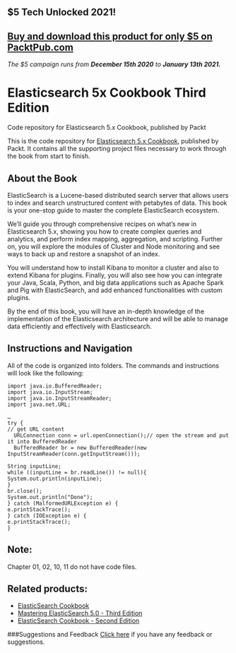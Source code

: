 ## $5 Tech Unlocked 2021!
[Buy and download this product for only $5 on PacktPub.com](https://www.packtpub.com/)
-----
*The $5 campaign         runs from __December 15th 2020__ to __January 13th 2021.__*

# Elasticsearch 5x Cookbook Third Edition
Code repository for Elasticsearch 5.x Cookbook, published by Packt

This is the code repository for [Elasticsearch 5.x Cookbook](https://www.packtpub.com/big-data-and-business-intelligence/elasticsearch-50-cookbook-third-edition?utm_source=github&utm_medium=repository&utm_campaign=9781786465580), published by Packt. It contains all the supporting project files necessary to work through the book from start to finish.

## About the Book
ElasticSearch is a Lucene-based distributed search server that allows users to index and search unstructured content with petabytes of data. This book is your one-stop guide to master the complete ElasticSearch ecosystem.

We’ll guide you through comprehensive recipes on what’s new in Elasticsearch 5.x, showing you how to create complex queries and analytics, and perform index mapping, aggregation, and scripting. Further on, you will explore the modules of Cluster and Node monitoring and see ways to back up and restore a snapshot of an index.

You will understand how to install Kibana to monitor a cluster and also to extend Kibana for plugins. Finally, you will also see how you can integrate your Java, Scala, Python, and big data applications such as Apache Spark and Pig with ElasticSearch, and add enhanced functionalities with custom plugins.

By the end of this book, you will have an in-depth knowledge of the implementation of the Elasticsearch architecture and will be able to manage data efficiently and effectively with Elasticsearch.

## Instructions and Navigation
All of the code is organized into folders.
The commands and instructions will look like the following:

    import java.io.BufferedReader;
    import java.io.InputStream;
    import java.io.InputStreamReader;
    import java.net.URL;

    …
    try {
    // get URL content         
      URLConnection conn = url.openConnection();// open the stream and put it into BufferedReader             
      BufferedReader br = new BufferedReader(new InputStreamReader(conn.getInputStream()));              

    String inputLine;             
    while ((inputLine = br.readLine()) != null){
    System.out.println(inputLine);             
    }             
    br.close();              
    System.out.println("Done");          
    } catch (MalformedURLException e) {
    e.printStackTrace();         
    } catch (IOException e) {             
    e.printStackTrace();         
    }




## Note:
Chapter 01, 02, 10, 11 do not have code files.


## Related products:
* [ElasticSearch Cookbook](https://www.packtpub.com/big-data-and-business-intelligence/elasticsearch-cookbook?utm_source=github&utm_medium=repository&utm_campaign=9781782166627)
* [Mastering ElasticSearch 5.0 - Third Edition](https://www.packtpub.com/big-data-and-business-intelligence/mastering-elasticsearch-50-third-edition?utm_source=github&utm_medium=repository&utm_campaign=9781786460189)
* [ElasticSearch Cookbook - Second Edition](https://www.packtpub.com/networking-and-servers/elasticsearch-cookbook-second-edition?utm_source=github&utm_medium=repository&utm_campaign=9781783554836)

###Suggestions and Feedback
[Click here](https://docs.google.com/forms/d/e/1FAIpQLSe5qwunkGf6PUvzPirPDtuy1Du5Rlzew23UBp2S-P3wB-GcwQ/viewform) if you have any feedback or suggestions.
